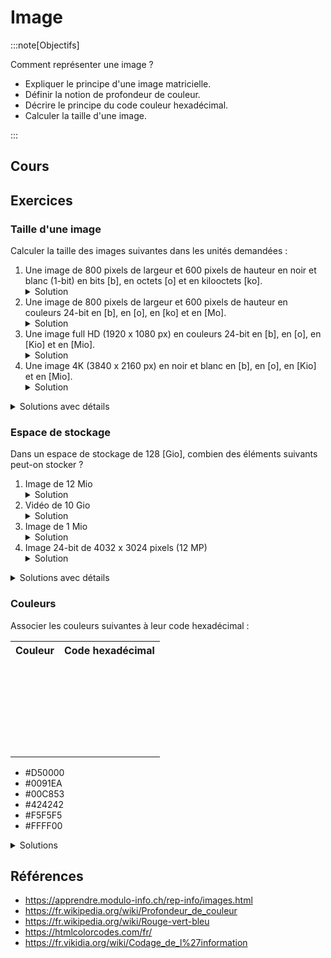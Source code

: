 # Image

:::note[Objectifs]

Comment représenter une image ?

- Expliquer le principe d'une image matricielle.
- Définir la notion de profondeur de couleur.
- Décrire le principe du code couleur hexadécimal.
- Calculer la taille d'une image.

:::

## Cours

<Reveal name="1m-repr-image" />

## Exercices

### Taille d'une image

Calculer la taille des images suivantes dans les unités demandées :

1. Une image de 800 pixels de largeur et 600 pixels de hauteur en noir et blanc (1-bit) en bits [b], en octets [o] et en kilooctets [ko].
   <details><summary>Solution</summary>480'000 [b] = 60'000 [o] = 60 [ko]</details>
2. Une image de 800 pixels de largeur et 600 pixels de hauteur en couleurs 24-bit en [b], en [o], en [ko] et en [Mo].
   <details><summary>Solution</summary>11'520'000 [b] = 1'440'000 [o] = 1'440 [ko] = 1,44 [Mo]</details>
3. Une image full HD (1920 x 1080 px) en couleurs 24-bit en [b], en [o], en [Kio] et en [Mio].
   <details><summary>Solution</summary>49 766 400 [b] = 6'220'800 [o] = 6'075 [Kio] = 5,93 [Mio]</details>
4. Une image 4K (3840 x 2160 px) en noir et blanc en [b], en [o], en [Kio] et en [Mio].
   <details><summary>Solution</summary>8'294'400 [b] = 1'036'800 [o] = 1'012,5 [Kio] = 0,99 [Mio]</details>

<details>
<summary>Solutions avec détails</summary>

1. - 800 &times; 600 &times; 1 = 480'000 [b]
   - 480'000 [b] / 8 = 60'000 [o]
   - 60'000 [o] / 1'000 = 60 [ko]
2. - 800 &times; 600 &times; 24 = 11'520'000 [b]
   - 11'520'000 [b] / 8 = 1'440'000 [o]
   - 1'440'000 [o] / 1'000 = 1'440 [ko]
   - 1'440 [ko] / 1'000 = 1,44 [Mo]
3. - 1920 &times; 1080 &times; 24 = 49 766 400 [b]
   - 49 766 400 [b] / 8 = 6'220'800 [o]
   - 6'220'800 [o] / 1'024 = 6'075 [Kio]
   - 6'075 [Kio] / 1'024 = 5,93 [Mio]
4. - 3840 &times; 2160 &times; 1 = 8'294'400 [b]
   - 8'294'400 [b] / 8 = 1'036'800 [o]
   - 1'036'800 [o] / 1'024 = 1'012,5 [Kio]
   - 1'012,5 [Kio] / 1'024 = 0,99 [Mio]

</details>

### Espace de stockage

Dans un espace de stockage de 128 [Gio], combien des éléments suivants peut-on stocker ?

1. Image de 12 Mio
   <details><summary>Solution</summary>10'922 images</details>
2. Vidéo de 10 Gio
   <details><summary>Solution</summary>12 vidéos</details>
3. Image de 1 Mio
   <details><summary>Solution</summary>131'072 images</details>
4. Image 24-bit de 4032 x 3024 pixels (12 MP)
   <details><summary>Solution</summary>3'687 images</details>

<details>
<summary>Solutions avec détails</summary>

1. - Convertir dans la même unité : 128 [Gio] &times; 1'024 = 131'072 [Mio]
   - 131'072 [Mio] / 12 [Mio] = 10'922 images
2. - 128 [Gio] / 10 [Gio] = 12 vidéos
3. - 128 [Gio] &times; 1'024 = 131'072 [Mio]
   - 131'072 [Mio] / 1 [Mio] = 131'072 images
4. - Chaque image fait 4032 &times; 3024 &times; 24 = 291'553'152 [b]
   - Convertir dans la même unité (images) :
     - 291'553'152 [b] / 8 = 36'444'144 [o]
     - 36'444'144 [o] / 1'024 = 35'586 [Kio]
     - 35'586 [Kio] / 1'024 = 34,7 [Mio]
   - Convertir dans la même unité (espace de stockage) :
     - 128 [Gio] &times; 1'024 = 131'072 [Mio]
   - 131'072 [Mio] / 34,7 [Mio] = 3'687 images

</details>

### Couleurs

Associer les couleurs suivantes à leur code hexadécimal :

<table>
  <tr>
    <th>Couleur</th>
    <th>Code hexadécimal</th>
  </tr>
  <tr>
    <td style={{"background-color":"#0091EA"}}>&nbsp;</td>
    <td></td>
  </tr>
  <tr>
    <td style={{"background-color":"#FFFF00"}}>&nbsp;</td>
    <td></td>
  </tr>
  <tr>
    <td style={{"background-color":"#424242"}}>&nbsp;</td>
    <td></td>
  </tr>
  <tr>
    <td style={{"background-color":"#F5F5F5"}}>&nbsp;</td>
    <td></td>
  </tr>
  <tr>
    <td style={{"background-color":"#D50000"}}>&nbsp;</td>
    <td></td>
  </tr>
  <tr>
    <td style={{"background-color":"#00C853"}}>&nbsp;</td>
    <td></td>
  </tr>
</table>

- #D50000
- #0091EA
- #00C853
- #424242
- #F5F5F5
- #FFFF00

<details>
<summary>Solutions</summary>

<table>
  <tr>
    <th>Couleur</th>
    <th>Code hexadécimal</th>
  </tr>
  <tr>
    <td style={{"background-color":"#0091EA"}}>&nbsp;</td>
    <td>#0091EA</td>
  </tr>
  <tr>
    <td style={{"background-color":"#FFFF00"}}>&nbsp;</td>
    <td>#FFFF00</td>
  </tr>
  <tr>
    <td style={{"background-color":"#424242"}}>&nbsp;</td>
    <td>#424242</td>
  </tr>
  <tr>
    <td style={{"background-color":"#F5F5F5"}}>&nbsp;</td>
    <td>#F5F5F5</td>
  </tr>
  <tr>
    <td style={{"background-color":"#D50000"}}>&nbsp;</td>
    <td>#D50000</td>
  </tr>
  <tr>
    <td style={{"background-color":"#00C853"}}>&nbsp;</td>
    <td>#00C853</td>
  </tr>
</table>

Commencer par mettre de côté les nuances de gris qui ont trois valeurs répétées (#424242 et #F5F5F5). Plus la valeur est élevée, plus la couleur est claire.

Ensuite, regarder s'il y a une couleur RGB dominante : #D50000 est un rouge, #00C853 est un vert et #0091EA est un bleu

Finalement, #FFFF00 est la combinaison de rouge et de vert, qui est jaune.

</details>

## Références

- https://apprendre.modulo-info.ch/rep-info/images.html
- https://fr.wikipedia.org/wiki/Profondeur_de_couleur
- https://fr.wikipedia.org/wiki/Rouge-vert-bleu
- https://htmlcolorcodes.com/fr/
- https://fr.vikidia.org/wiki/Codage_de_l%27information
